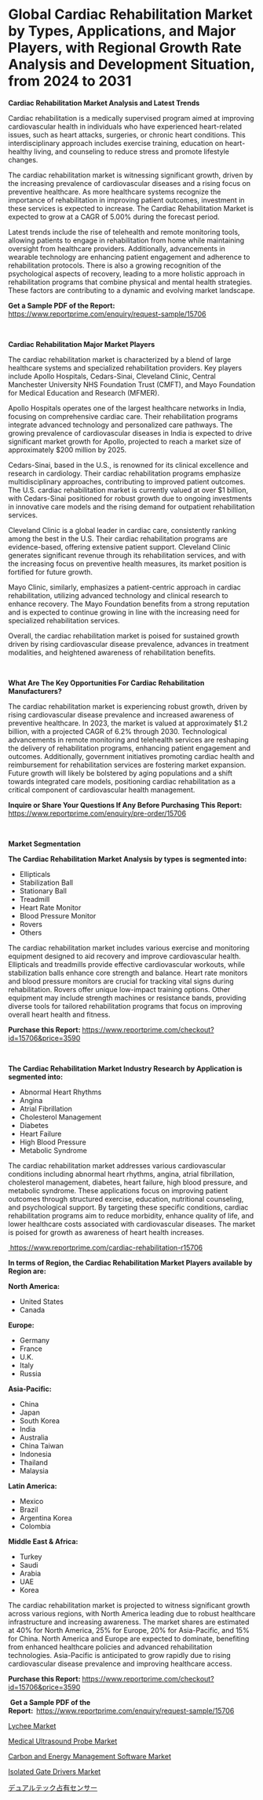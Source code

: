 <p><h1>Global Cardiac Rehabilitation Market by Types, Applications, and Major Players, with Regional Growth Rate Analysis and Development Situation, from 2024 to 2031</h1></p><p><strong>Cardiac Rehabilitation Market Analysis and Latest Trends</strong></p>
<p><p>Cardiac rehabilitation is a medically supervised program aimed at improving cardiovascular health in individuals who have experienced heart-related issues, such as heart attacks, surgeries, or chronic heart conditions. This interdisciplinary approach includes exercise training, education on heart-healthy living, and counseling to reduce stress and promote lifestyle changes.</p><p>The cardiac rehabilitation market is witnessing significant growth, driven by the increasing prevalence of cardiovascular diseases and a rising focus on preventive healthcare. As more healthcare systems recognize the importance of rehabilitation in improving patient outcomes, investment in these services is expected to increase. The Cardiac Rehabilitation Market is expected to grow at a CAGR of 5.00% during the forecast period. </p><p>Latest trends include the rise of telehealth and remote monitoring tools, allowing patients to engage in rehabilitation from home while maintaining oversight from healthcare providers. Additionally, advancements in wearable technology are enhancing patient engagement and adherence to rehabilitation protocols. There is also a growing recognition of the psychological aspects of recovery, leading to a more holistic approach in rehabilitation programs that combine physical and mental health strategies. These factors are contributing to a dynamic and evolving market landscape.</p></p>
<p><strong>Get a Sample PDF of the Report:&nbsp;</strong> <a href="https://www.reportprime.com/enquiry/request-sample/15706">https://www.reportprime.com/enquiry/request-sample/15706</a></p>
<p>&nbsp;</p>
<p><strong>Cardiac Rehabilitation Major Market Players</strong></p>
<p><p>The cardiac rehabilitation market is characterized by a blend of large healthcare systems and specialized rehabilitation providers. Key players include Apollo Hospitals, Cedars-Sinai, Cleveland Clinic, Central Manchester University NHS Foundation Trust (CMFT), and Mayo Foundation for Medical Education and Research (MFMER).</p><p>Apollo Hospitals operates one of the largest healthcare networks in India, focusing on comprehensive cardiac care. Their rehabilitation programs integrate advanced technology and personalized care pathways. The growing prevalence of cardiovascular diseases in India is expected to drive significant market growth for Apollo, projected to reach a market size of approximately $200 million by 2025.</p><p>Cedars-Sinai, based in the U.S., is renowned for its clinical excellence and research in cardiology. Their cardiac rehabilitation programs emphasize multidisciplinary approaches, contributing to improved patient outcomes. The U.S. cardiac rehabilitation market is currently valued at over $1 billion, with Cedars-Sinai positioned for robust growth due to ongoing investments in innovative care models and the rising demand for outpatient rehabilitation services.</p><p>Cleveland Clinic is a global leader in cardiac care, consistently ranking among the best in the U.S. Their cardiac rehabilitation programs are evidence-based, offering extensive patient support. Cleveland Clinic generates significant revenue through its rehabilitation services, and with the increasing focus on preventive health measures, its market position is fortified for future growth.</p><p>Mayo Clinic, similarly, emphasizes a patient-centric approach in cardiac rehabilitation, utilizing advanced technology and clinical research to enhance recovery. The Mayo Foundation benefits from a strong reputation and is expected to continue growing in line with the increasing need for specialized rehabilitation services.</p><p>Overall, the cardiac rehabilitation market is poised for sustained growth driven by rising cardiovascular disease prevalence, advances in treatment modalities, and heightened awareness of rehabilitation benefits.</p></p>
<p>&nbsp;</p>
<p><strong>What Are The Key Opportunities For Cardiac Rehabilitation Manufacturers?</strong></p>
<p><p>The cardiac rehabilitation market is experiencing robust growth, driven by rising cardiovascular disease prevalence and increased awareness of preventive healthcare. In 2023, the market is valued at approximately $1.2 billion, with a projected CAGR of 6.2% through 2030. Technological advancements in remote monitoring and telehealth services are reshaping the delivery of rehabilitation programs, enhancing patient engagement and outcomes. Additionally, government initiatives promoting cardiac health and reimbursement for rehabilitation services are fostering market expansion. Future growth will likely be bolstered by aging populations and a shift towards integrated care models, positioning cardiac rehabilitation as a critical component of cardiovascular health management.</p></p>
<p><strong>Inquire or Share Your Questions If Any Before Purchasing This Report:</strong> <a href="https://www.reportprime.com/enquiry/pre-order/15706">https://www.reportprime.com/enquiry/pre-order/15706</a></p>
<p>&nbsp;</p>
<p><strong>Market Segmentation</strong></p>
<p><strong>The Cardiac Rehabilitation Market Analysis by types is segmented into:</strong></p>
<p><ul><li>Ellipticals</li><li>Stabilization Ball</li><li>Stationary Ball</li><li>Treadmill</li><li>Heart Rate Monitor</li><li>Blood Pressure Monitor</li><li>Rovers</li><li>Others</li></ul></p>
<p><p>The cardiac rehabilitation market includes various exercise and monitoring equipment designed to aid recovery and improve cardiovascular health. Ellipticals and treadmills provide effective cardiovascular workouts, while stabilization balls enhance core strength and balance. Heart rate monitors and blood pressure monitors are crucial for tracking vital signs during rehabilitation. Rovers offer unique low-impact training options. Other equipment may include strength machines or resistance bands, providing diverse tools for tailored rehabilitation programs that focus on improving overall heart health and fitness.</p></p>
<p><strong>Purchase this Report:&nbsp;</strong><a href="https://www.reportprime.com/checkout?id=15706&price=3590">https://www.reportprime.com/checkout?id=15706&price=3590</a></p>
<p>&nbsp;</p>
<p><strong>The Cardiac Rehabilitation Market Industry Research by Application is segmented into:</strong></p>
<p><ul><li>Abnormal Heart Rhythms</li><li>Angina</li><li>Atrial Fibrillation</li><li>Cholesterol Management</li><li>Diabetes</li><li>Heart Failure</li><li>High Blood Pressure</li><li>Metabolic Syndrome</li></ul></p>
<p><p>The cardiac rehabilitation market addresses various cardiovascular conditions including abnormal heart rhythms, angina, atrial fibrillation, cholesterol management, diabetes, heart failure, high blood pressure, and metabolic syndrome. These applications focus on improving patient outcomes through structured exercise, education, nutritional counseling, and psychological support. By targeting these specific conditions, cardiac rehabilitation programs aim to reduce morbidity, enhance quality of life, and lower healthcare costs associated with cardiovascular diseases. The market is poised for growth as awareness of heart health increases.</p></p>
<p><a href="https://www.reportprime.com/cardiac-rehabilitation-r15706">&nbsp;https://www.reportprime.com/cardiac-rehabilitation-r15706</a></p>
<p><strong>In terms of Region, the Cardiac Rehabilitation Market Players available by Region are:</strong></p>
<p>
    <p> <strong> North America: </strong>
        <ul>
            <li>United States</li>
            <li>Canada</li>
        </ul>
        </p> 
    <p> <strong> Europe: </strong>
        <ul>
            <li>Germany</li>
            <li>France</li>
            <li>U.K.</li>
            <li>Italy</li>
            <li>Russia</li>
        </ul>
        </p> 
    <p> <strong> Asia-Pacific: </strong>
        <ul>
            <li>China</li>
            <li>Japan</li>
            <li>South Korea</li>
            <li>India</li>
            <li>Australia</li>
            <li>China Taiwan</li>
            <li>Indonesia</li>
            <li>Thailand</li>
            <li>Malaysia</li>
        </ul>
        </p> 
    <p> <strong> Latin America: </strong>
        <ul>
            <li>Mexico</li>
            <li>Brazil</li>
            <li>Argentina Korea</li>
            <li>Colombia</li>
        </ul>
        </p> 
    <p> <strong> Middle East & Africa: </strong>
        <ul>
            <li>Turkey</li>
            <li>Saudi</li>
            <li>Arabia</li>
            <li>UAE</li>
            <li>Korea</li>
        </ul>
    </p>
    </p>
<p><p>The cardiac rehabilitation market is projected to witness significant growth across various regions, with North America leading due to robust healthcare infrastructure and increasing awareness. The market shares are estimated at 40% for North America, 25% for Europe, 20% for Asia-Pacific, and 15% for China. North America and Europe are expected to dominate, benefiting from enhanced healthcare policies and advanced rehabilitation technologies. Asia-Pacific is anticipated to grow rapidly due to rising cardiovascular disease prevalence and improving healthcare access.</p></p>
<p><strong>Purchase this Report: </strong><a href="https://www.reportprime.com/checkout?id=15706&price=3590">https://www.reportprime.com/checkout?id=15706&price=3590</a></p>
<p>&nbsp;<strong>Get a Sample PDF of the Report:&nbsp;&nbsp;</strong><a href="https://www.reportprime.com/enquiry/request-sample/15706">https://www.reportprime.com/enquiry/request-sample/15706</a></p>
<p><strong></strong></p>
<p><p><a href="https://medium.com/@shawnsmithv6981/the-comprehensive-lychee-market-research-report-is-essential-for-understanding-current-trends-b2390a906820">Lychee Market</a></p><p><a href="https://www.linkedin.com/pulse/medical-ultrasound-probe-market-evolution-global-trends-regional-7r0ec?trackingId=g%2FW7kP5PQUeyipxrf8wPbw%3D%3D">Medical Ultrasound Probe Market</a></p><p><a href="https://github.com/sofayahoo2023/Market-Research-Report-List-6/blob/main/carbon-and-energy-management-software-market.md">Carbon and Energy Management Software Market</a></p><p><a href="https://www.linkedin.com/pulse/isolated-gate-drivers-market-size-share-competitive-landscape-ho7gf?trackingId=kgAdAZ7LT8GE797fCgbaHw%3D%3D">Isolated Gate Drivers Market</a></p><p><a href="https://medium.com/@wesleyeilly8796202/%E5%B8%82%E5%A0%B4%E3%81%AE%E3%83%AA%E3%83%BC%E3%83%80%E3%83%BC%E3%81%A8%E9%81%85%E3%82%8C%E3%82%92%E3%81%A8%E3%82%8B%E4%BC%81%E6%A5%AD-%E3%82%B0%E3%83%AD%E3%83%BC%E3%83%90%E3%83%AB%E3%83%87%E3%83%A5%E3%82%A2%E3%83%AB%E3%83%86%E3%82%AF%E3%83%8E%E3%83%AD%E3%82%B8%E3%83%BC%E5%8D%A0%E6%9C%89%E3%82%BB%E3%83%B3%E3%82%B5%E3%83%BC%E5%B8%82%E5%A0%B4%E3%81%AE%E3%83%88%E3%83%AC%E3%83%B3%E3%83%89%E3%81%A8%E4%BA%88%E6%B8%AC-2024-2031-26fd34def9ba?postPublishedType=initial">デュアルテック占有センサー</a></p></p>